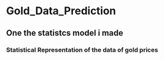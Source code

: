 # Gold_Data_Prediction

## One the statistcs  model i made
### Statistical Representation of the data of gold prices
